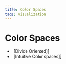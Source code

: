 ```yaml
---
title: Color Spaces
tags: visualization
---
```


# Color Spaces
- [[Divide Oriented]]
- [[Intuitive Color spaces]]


































